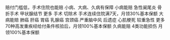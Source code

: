 赔付门槛低，手术住院也能赔
小病、大病、久病有保障
小病能赔
急性阑尾炎
骨折手术
甲状腺结节
更多
手术
切除术
手术连续住院满7天，月领30%基本保额
大病能赔
肺癌
肝癌
胃癌
乳腺癌
宫颈癌
严重脑中风
后遗症
心肌梗死
较重急性
更多
70种高发重疾经给付条件核验后，月领100%基本保额
久病能赔
4类功能损伤
月领100%基本保额
